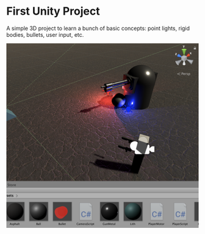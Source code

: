 # First Unity Project

A simple 3D project to learn a bunch of basic concepts: point lights, rigid bodies, bullets, user input, etc.

![](https://raw.githubusercontent.com/RyanFleck/FirstUnityProject/master/docs/Screen%20Shot%202019-07-28%20at%203.23.06%20PM.png)
